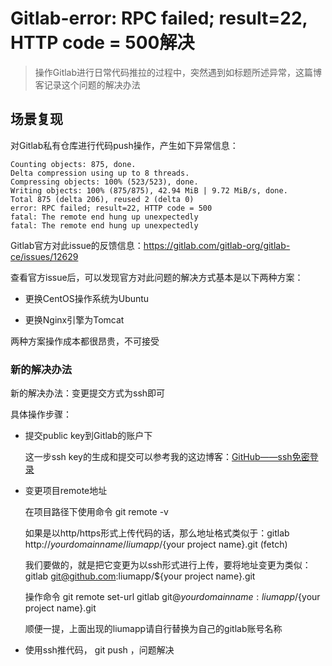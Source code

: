 # Gitlab-error: RPC failed; result=22, HTTP code = 500解决

> 操作Gitlab进行日常代码推拉的过程中，突然遇到如标题所述异常，这篇博客记录这个问题的解决办法

## 场景复现

对Gitlab私有仓库进行代码push操作，产生如下异常信息：

````
Counting objects: 875, done.
Delta compression using up to 8 threads.
Compressing objects: 100% (523/523), done.
Writing objects: 100% (875/875), 42.94 MiB | 9.72 MiB/s, done.
Total 875 (delta 206), reused 2 (delta 0)
error: RPC failed; result=22, HTTP code = 500
fatal: The remote end hung up unexpectedly
fatal: The remote end hung up unexpectedly
````

Gitlab官方对此issue的反馈信息：https://gitlab.com/gitlab-org/gitlab-ce/issues/12629

查看官方issue后，可以发现官方对此问题的解决方式基本是以下两种方案：

* 更换CentOS操作系统为Ubuntu

* 更换Nginx引擎为Tomcat

两种方案操作成本都很昂贵，不可接受

### 新的解决办法

新的解决办法：变更提交方式为ssh即可

具体操作步骤：

* 提交public key到Gitlab的账户下
    
    这一步ssh key的生成和提交可以参考我的这边博客：[GitHub——ssh免密登录](https://www.liumapp.com/articles/2018/08/26/1535294584243.html)
    
* 变更项目remote地址

    在项目路径下使用命令  git remote -v
    
    如果是以http/https形式上传代码的话，那么地址格式类似于：gitlab  http://${your domain name}/liumapp/${your project name}.git (fetch)
    
    我们要做的，就是把它变更为以ssh形式进行上传，要将地址变更为类似：gitlab git@github.com:liumapp/${your project name}.git
    
    操作命令 git remote set-url gitlab git@${your domain name}:liumapp/${your project name}.git
    
    顺便一提，上面出现的liumapp请自行替换为自己的gitlab账号名称
    
* 使用ssh推代码， git push ，问题解决

    





